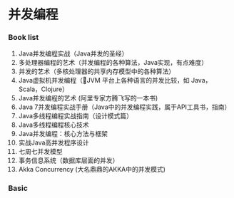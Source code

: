 # 并发编程

### Book list
1. Java并发编程实战（Java并发的圣经）
2. 多处理器编程的艺术（并发编程的各种算法，Java实现，有点难度）
3. 并发的艺术（多核处理器的共享内存模型中的各种算法）
4. Java虚拟机并发编程（JVM 平台上各种语言的并发比较，如 Java，Scala，Clojure）
5. Java并发编程的艺术 (阿里专家方腾飞写的一本书)
6. Java 7并发编程实战手册（Java中的并发编程实践，属于API工具书，指南）
7. Java多线程编程实战指南（设计模式篇）
8. Java多线程编程核心技术
9. Java并发编程：核心方法与框架
10. 实战Java高并发程序设计
11. 七周七并发模型
12. 事务信息系统（数据库层面的并发）
13. Akka Concurrency (大名鼎鼎的AKKA中的并发模式)

### Basic
